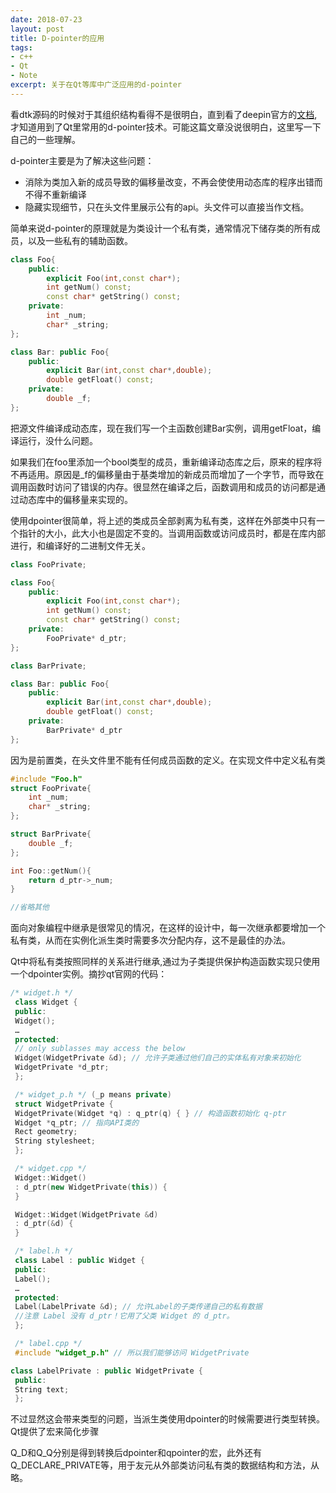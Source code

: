 ```yaml
---
date: 2018-07-23
layout: post
title: D-pointer的应用
tags: 
- c++
- Qt
- Note
excerpt: 关于在Qt等库中广泛应用的d-pointer 
---
```


看dtk源码的时候对于其组织结构看得不是很明白，直到看了deepin官方的[文档](https://docs.deepin.io/?p=689),才知道用到了Qt里常用的d-pointer技术。可能这篇文章没说很明白，这里写一下自己的一些理解。

d-pointer主要是为了解决这些问题：
* 消除为类加入新的成员导致的偏移量改变，不再会使使用动态库的程序出错而不得不重新编译
* 隐藏实现细节，只在头文件里展示公有的api。头文件可以直接当作文档。

简单来说d-pointer的原理就是为类设计一个私有类，通常情况下储存类的所有成员，以及一些私有的辅助函数。

```cpp
class Foo{
    public:
        explicit Foo(int,const char*);
        int getNum() const;
        const char* getString() const;
    private:
        int _num;
        char* _string;
};

class Bar: public Foo{
    public:
        explicit Bar(int,const char*,double);
        double getFloat() const;
    private:
        double _f;
};
```
把源文件编译成动态库，现在我们写一个主函数创建Bar实例，调用getFloat，编译运行，没什么问题。

如果我们在foo里添加一个bool类型的成员，重新编译动态库之后，原来的程序将不再适用。原因是_f的偏移量由于基类增加的新成员而增加了一个字节，而导致在调用函数时访问了错误的内存。很显然在编译之后，函数调用和成员的访问都是通过动态库中的偏移量来实现的。

使用dpointer很简单，将上述的类成员全部剥离为私有类，这样在外部类中只有一个指针的大小，此大小也是固定不变的。当调用函数或访问成员时，都是在库内部进行，和编译好的二进制文件无关。

```cpp
class FooPrivate;

class Foo{
    public:
        explicit Foo(int,const char*);
        int getNum() const;
        const char* getString() const;
    private:
        FooPrivate* d_ptr;
};

class BarPrivate;

class Bar: public Foo{
    public:
        explicit Bar(int,const char*,double);
        double getFloat() const;
    private:
        BarPrivate* d_ptr
};
```

因为是前置类，在头文件里不能有任何成员函数的定义。在实现文件中定义私有类

```cpp
#include "Foo.h"
struct FooPrivate{
    int _num;
    char* _string;
};

struct BarPrivate{
    double _f;
};

int Foo::getNum(){
    return d_ptr->_num;
}

//省略其他
```

面向对象编程中继承是很常见的情况，在这样的设计中，每一次继承都要增加一个私有类，从而在实例化派生类时需要多次分配内存，这不是最佳的办法。

Qt中将私有类按照同样的关系进行继承,通过为子类提供保护构造函数实现只使用一个dpointer实例。摘抄qt官网的代码：

```cpp
/* widget.h */
 class Widget {
 public:
 Widget();
 …
 protected:
 // only sublasses may access the below
 Widget(WidgetPrivate &d); // 允许子类通过他们自己的实体私有对象来初始化
 WidgetPrivate *d_ptr;
 };

 /* widget_p.h */ (_p means private)
 struct WidgetPrivate {
 WidgetPrivate(Widget *q) : q_ptr(q) { } // 构造函数初始化 q-ptr
 Widget *q_ptr; // 指向API类的
 Rect geometry;
 String stylesheet;
 };

 /* widget.cpp */
 Widget::Widget()
 : d_ptr(new WidgetPrivate(this)) {
 }

 Widget::Widget(WidgetPrivate &d)
 : d_ptr(&d) {
 }

 /* label.h */
 class Label : public Widget {
 public:
 Label();
 …
 protected:
 Label(LabelPrivate &d); // 允许Label的子类传递自己的私有数据
 //注意 Label 没有 d_ptr！它用了父类 Widget 的 d_ptr。
 };

 /* label.cpp */
 #include "widget_p.h" // 所以我们能够访问 WidgetPrivate

class LabelPrivate : public WidgetPrivate {
 public:
 String text;
 };
```

不过显然这会带来类型的问题，当派生类使用dpointer的时候需要进行类型转换。Qt提供了宏来简化步骤

Q_D和Q_Q分别是得到转换后dpointer和qpointer的宏，此外还有Q_DECLARE_PRIVATE等，用于友元从外部类访问私有类的数据结构和方法，从略。
